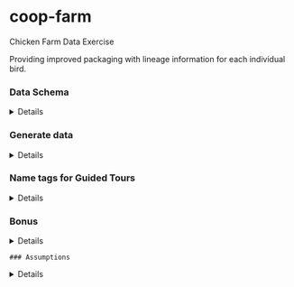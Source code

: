 # coop-farm
Chicken Farm Data Exercise

Providing improved packaging with lineage information for each individual bird.

### Data Schema
<details>
    
___
The Data Schema Represents chicken and egg family trees

**Chickens have:**
* Chicken ID (C_ID)
* Name (Name)
* Sex (Rooster or Hen) (Sex)
* Feather color (Color)
* Favorite song (Favorite_Song)
* Each Hen lays eggs
* Generation ID (G_ID) int

**Eggs have:** 
* An identification number (E_ID) will end up mapping to C_ID
* Location in the incubation hall where hens sit on their eggs. (IH_LOC)
* Whether that spot is near a window (as 1/3rd of the spots should be) (NW - Boolean [True, False])
* Parent IDs (PH_ID, PR_ID)(Will need to map to C_IDs)

**Chicken Genealogy:**
* The egg that it came from (E_ID)
* Its parents (PH_ID) - (PR_ID), and their eggs - (PHE_ID, PRE_ID)
* The Grandparents, etc) - HGPH_ID, HGPR_ID, RGPH_ID, RGPR_ID 
* any additional columns to the chicken and egg tables or any other way needed.
    
**Note:**
You will probably need more columns than just the above minimum information.
    </details>
    
### Generate data
<details>
Two weeks after your starting, all records were destroyed after a ransom malware attack scrambled the database filesystem. Despite the farmworkers trying to remember all the chicken's names, it's impossible to tell them apart now.

We need to recreate, (generate fake data) about all chickens currently on the farm (1000 chickens). \
*Some of whom are parents to others.*

**Generate the required 1000 records**

What can you do to make these records seem as realistic as possible? (have realistic timelines and age)
(Feel free to look up data as you need to, but tell us what you looked up?) 
 
 * Bonus: How could a government official check whether the dataset is faked or not? 
    (most chicken species have documented egg rates and age before producing egges)
 * Bonus Bonus: What can you do to cover up these checks?
    (use the published ranges with randomization over actual calendar days to make data more realistic) 
* Bonus Bonus Bonus: What can a government official check to see whether you're covering up their checks. Etc
    </details>
    
    ### Name tags for Guided Tours
 
 <details>
We Give guided tours of the farm and introduce all the chickens to visitors. 
To make this possible we print tags and attached to each chicken's leg. 

The Tag includes:

* The Chicken's name
* Their Favorite song
* Their Parents
* Their Grandparents
* The Location each parent and grand parent was incubated
* A randomly selected first cousin of the chicken
    
    https://github.com/aruljohn/popular-baby-names/blob/master/2000/boy_names_2000.csv \
    https://github.com/fivethirtyeight/data/blob/master/classic-rock/classic-rock-song-list.csv
    </details>
    
    
    ### Bonus
<details>
Create a dashboard in Metabase that shows some KPIs for this chicken farm. 
Please include either a public link or a screenshot.
    </details>
    

    ### Assumptions
<details>
#### Start Date
On March 11, 2020, the World Health Organization (WHO) declared COVID-19, the disease caused by the SARS-CoV-2, a pandemic. The announcement followed a rising sense of alarm in the preceding months over a new, potentially lethal virus that was swiftly spreading around the world.

#### Hen to Rooster Ratio
https://www.thehappychickencoop.com/whats-the-perfect-ratio-of-hens-to-roosters/

#### List of Chicken Breeds
https://www.typesofchicken.com/best-chickens-for-texas-humidity/

https://starmilling.com/poultry-chicken-breeds/#:~:text=There%20are%209%20recognized%20colors,tailed%20Buff%2C%20White%20and%20Columbian.

Breeds for Texas
Best-egg-laying breed in Texas that doesn’t have the issues with humidity, heat, and fertility yet still lays pretty well, we suggest the Mediterranean sorts:

* Ancona
* Catalana
* Egyptian Fayoumi
* Leghorn
* Hamburg

#### Ancona Details for Texas
https://www.typesofchicken.com/keeping-ancona-chickens/
    
#### Hatching Rates
https://rosehillfarm.ca/2020/04/25/incubating-chickeneggs/#:~:text=Eggs%20typically%20hatch%20at%20a,just%20a%20law%20of%20averages
    </details>
